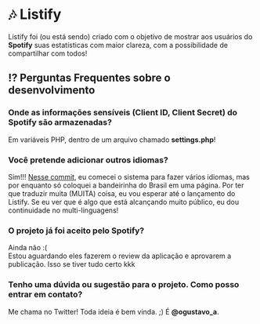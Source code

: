 # 🎶 Listify
Listify foi (ou está sendo) criado com o objetivo de mostrar aos usuários do <b>Spotify</b> suas estatísticas com maior clareza, com a possibilidade de compartilhar com todos!

## ⁉ Perguntas Frequentes sobre o desenvolvimento

### Onde as informações sensíveis (Client ID, Client Secret) do Spotify são armazenadas?
Em variáveis PHP, dentro de um arquivo chamado <b>settings.php</b>!

### Você pretende adicionar outros idiomas?
Sim!!! <a href="https://github.com/SrPattif/ListifyWebsite/commit/98c041d50d4c9af22d7f904ec79a80dbe3228049">Nesse commit</a>, eu comecei o sistema para fazer vários idiomas, mas por enquanto só coloquei a bandeirinha do Brasil em uma página. Por ter que traduzir muita (MUITA) coisa, eu vou esperar até o lançamento do Listify. Se eu ver que é algo que está alcançando muito público, eu dou continuidade no multi-linguagens!

### O projeto já foi aceito pelo Spotify?
Ainda não :(<br>Estou aguardando eles fazerem o review da aplicação e aprovarem a publicação. Isso se tiver tudo certo kkk

### Tenho uma dúvida ou sugestão para o projeto. Como posso entrar em contato?
Me chama no Twitter! Toda ideia é bem vinda. ;) É <b>@ogustavo_a</b>.
